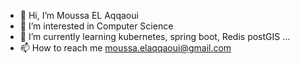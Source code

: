 - 👋 Hi, I’m Moussa EL Aqqaoui
- 👀 I’m interested in Computer Science 
- 🌱 I’m currently learning kubernetes, spring boot, Redis postGIS ...
- 📫 How to reach me moussa.elaqqaoui@gmail.com

<!---
moussa-elAqqaoui/moussa-elAqqaoui is a ✨ special ✨ repository because its `README.md` (this file) appears on your GitHub profile.
You can click the Preview link to take a look at your changes.
--->
